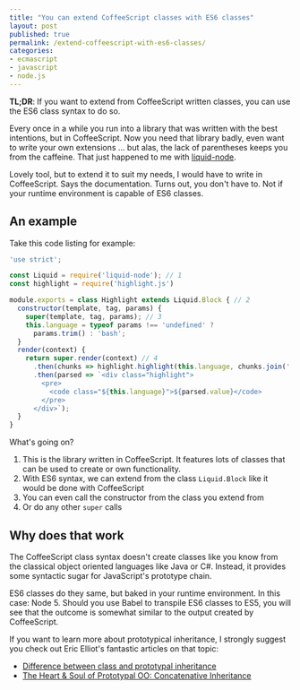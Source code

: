 ```yaml
---
title: "You can extend CoffeeScript classes with ES6 classes"
layout: post
published: true
permalink: /extend-coffeescript-with-es6-classes/
categories:
- ecmascript
- javascript
- node.js
---
```


**TL;DR**: If you want to extend from CoffeeScript written classes, you can use
the ES6 class syntax to do so.

Every once in a while you run into a library that was written with the best
intentions, but in CoffeeScript. Now you need that library badly, even want
to write your own extensions ... but alas, the lack of parentheses keeps you
from the caffeine. That just happened to me with [liquid-node](https://github.com/sirlantis/liquid-node).

Lovely tool, but to extend it to suit my needs, I would have to write in
CoffeeScript. Says the documentation. Turns out, you don't have to. Not if your
runtime environment is capable of ES6 classes.

## An example

Take this code listing for example:

```javascript
'use strict';

const Liquid = require('liquid-node'); // 1
const highlight = require('highlight.js')

module.exports = class Highlight extends Liquid.Block { // 2
  constructor(template, tag, params) {
    super(template, tag, params); // 3
    this.language = typeof params !== 'undefined' ?
      params.trim() : 'bash';
  }
  render(context) {
    return super.render(context) // 4
      .then(chunks => highlight.highlight(this.language, chunks.join('')))
      .then(parsed => `<div class="highlight">
        <pre>
          <code class="${this.language}">${parsed.value}</code>
        </pre>
      </div>`);
  }
}
```

What's going on?

1. This is the library written in CoffeeScript. It features lots of classes that
can be used to create or own functionality.
2. With ES6 syntax, we can extend from the class `Liquid.Block` like it would be
done with CoffeeScript
3. You can even call the constructor from the class you extend from
4. Or do any other `super` calls

## Why does that work

The CoffeeScript class syntax doesn't create classes like you know from
the classical object oriented languages like Java or C#. Instead, it provides
some syntactic sugar for JavaScript's prototype chain.

ES6 classes do they same, but baked in your runtime environment. In this case:
Node 5. Should you use Babel to transpile ES6 classes to ES5, you will see that
the outcome is somewhat similar to the output created by CoffeeScript.

If you want to learn more about prototypical inheritance, I strongly
suggest you check out Eric Elliot's fantastic articles on that topic:

- [Difference between class and prototypal inheritance](https://medium.com/javascript-scene/master-the-javascript-interview-what-s-the-difference-between-class-prototypal-inheritance-e4cd0a7562e9)
- [The Heart & Soul of Prototypal OO: Concatenative Inheritance](https://medium.com/javascript-scene/the-heart-soul-of-prototypal-oo-concatenative-inheritance-a3b64cb27819#.plcy9jq2g)

